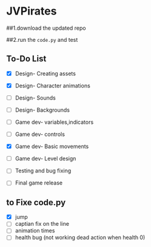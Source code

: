# JVPirates

##1.download the updated repo 

##2.run the `code.py` and test 

## To-Do List

- [x] Design- Creating assets
- [x] Design- Character animations
- [ ] Design- Sounds
- [ ] Design- Backgrounds
- [ ] Game dev- variables,indicators
- [ ] Game dev- controls
- [x] Game dev- Basic movements
- [ ] Game dev- Level design 
- [ ] Testing and bug fixing
- [ ] Final game release


## to Fixe code.py
- [x] jump
- [ ] captian fix on the line
- [ ] animation times
- [ ] health bug (not working dead action when health 0)

